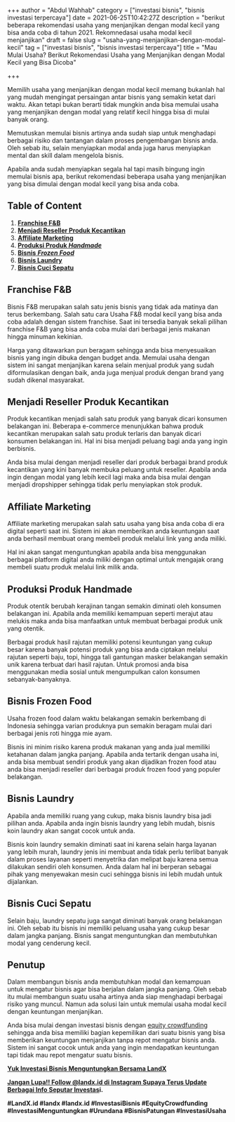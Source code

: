 +++
author = "Abdul Wahhab"
category = ["investasi bisnis", "bisnis investasi terpercaya"]
date = 2021-06-25T10:42:27Z
description = "berikut beberapa rekomendasi usaha yang menjanjikan dengan modal kecil yang bisa anda coba di tahun 2021. Rekomnedasai usaha modal kecil menjanjikan"
draft = false
slug = "usaha-yang-menjanjikan-dengan-modal-kecil"
tag = ["investasi bisnis", "bisnis investasi terpercaya"]
title = "Mau Mulai Usaha? Berikut Rekomendasi Usaha yang Menjanjikan dengan Modal Kecil yang Bisa Dicoba"

+++


Memilih usaha yang menjanjikan dengan modal kecil memang bukanlah hal yang mudah mengingat persaingan antar bisnis yang semakin ketat dari waktu. Akan tetapi bukan berarti tidak mungkin anda bisa memulai usaha yang menjanjikan dengan modal yang relatif kecil hingga bisa di mulai banyak orang.

Memutuskan memulai bisnis artinya anda sudah siap untuk menghadapi berbagai risiko dan tantangan dalam proses pengembangan bisnis anda. Oleh sebab itu, selain menyiapkan modal anda juga harus menyiapkan mental dan skill dalam mengelola bisnis.

Apabila anda sudah menyiapkan segala hal tapi masih bingung ingin memulai bisnis apa, berikut rekomendasi beberapa usaha yang menjanjikan yang bisa dimulai dengan modal kecil yang bisa anda coba.

## Table of Content

1. **[Franchise F&B](#franchise-f-b)**
2. ******[Menjadi Reseller Produk Kecantikan](#menjadi-reseller-produk-kecantikan)******
3. **[Affiliate Marketing](#affiliate-marketing)**
4. ****[**Produksi Produk** _**Handmade**_](#produksi-produk-handmade)****
5. [**Bisnis** _**Frozen Food**_](#bisnis-frozen-food)
6. ******[Bisnis Laundry](#bisnis-laundry)******
7. ******[Bisnis Cuci Sepatu](#bisnis-cuci-sepatu)******

## Franchise F&B

Bisnis F&B merupakan salah satu jenis bisnis yang tidak ada matinya dan terus berkembang. Salah satu cara Usaha F&B modal kecil yang bisa anda coba adalah dengan sistem franchise. Saat ini tersedia banyak sekali pilihan franchise F&B yang bisa anda coba mulai dari berbagai jenis makanan hingga minuman kekinian.

Harga yang ditawarkan pun beragam sehingga anda bisa menyesuaikan bisnis yang ingin dibuka dengan budget anda. Memulai usaha dengan sistem ini sangat menjanjikan karena selain menjual produk yang sudah diformulasikan dengan baik, anda juga menjual produk dengan brand yang sudah dikenal masyarakat.

## Menjadi Reseller Produk Kecantikan

Produk kecantikan menjadi salah satu produk yang banyak dicari konsumen belakangan ini. Beberapa e-commerce menunjukkan bahwa produk kecantikan merupakan salah satu produk terlaris dan banyak dicari konsumen belakangan ini. Hal ini bisa menjadi peluang bagi anda yang ingin berbisnis.

Anda bisa mulai dengan menjadi reseller dari produk berbagai brand produk kecantikan yang kini banyak membuka peluang untuk reseller. Apabila anda ingin dengan modal yang lebih kecil lagi maka anda bisa mulai dengan menjadi dropshipper sehingga tidak perlu menyiapkan stok produk.

## Affiliate Marketing

Affiliate marketing merupakan salah satu usaha yang bisa anda coba di era digital seperti saat ini. Sistem ini akan memberikan anda keuntungan saat anda berhasil membuat orang membeli produk melalui link yang anda miliki.

Hal ini akan sangat menguntungkan apabila anda bisa menggunakan berbagai platform digital anda miliki dengan optimal untuk mengajak orang membeli suatu produk melalui link milik anda.

## Produksi Produk Handmade

Produk otentik berubah kerajinan tangan semakin diminati oleh konsumen belakangan ini. Apabila anda memiliki kemampuan seperti merajut atau melukis maka anda bisa manfaatkan untuk membuat berbagai produk unik yang otentik.

Berbagai produk hasil rajutan memiliki potensi keuntungan yang cukup besar karena banyak potensi produk yang bisa anda ciptakan melalui rajutan seperti baju, topi, hingga tali gantungan masker belakangan semakin unik karena terbuat dari hasil rajutan. Untuk promosi anda bisa menggunakan media sosial untuk mengumpulkan calon konsumen sebanyak-banyaknya.

## Bisnis Frozen Food 

Usaha frozen food dalam waktu belakangan semakin berkembang di Indonesia sehingga varian produknya pun semakin beragam mulai dari berbagai jenis roti hingga mie ayam.

Bisnis ini minim risiko karena produk makanan yang anda jual memiliki ketahanan dalam jangka panjang. Apabila anda tertarik dengan usaha ini, anda bisa membuat sendiri produk yang akan dijadikan frozen food atau anda bisa menjadi reseller dari berbagai produk frozen food yang populer belakangan.

## Bisnis Laundry

Apabila anda memiliki ruang yang cukup, maka bisnis laundry bisa jadi pilihan anda. Apabila anda ingin bisnis laundry yang lebih mudah, bisnis koin laundry akan sangat cocok untuk anda.

Bisnis koin laundry semakin diminati saat ini karena selain harga layanan yang lebih murah, laundry jenis ini membuat anda tidak perlu terlibat banyak dalam proses layanan seperti menyetrika dan melipat baju karena semua dilakukan sendiri oleh konsumen. Anda dalam hal ini berperan sebagai pihak yang menyewakan mesin cuci sehingga bisnis ini lebih mudah untuk dijalankan.

## Bisnis Cuci Sepatu

Selain baju, laundry sepatu juga sangat diminati banyak orang belakangan ini. Oleh sebab itu bisnis ini memiliki peluang usaha yang cukup besar dalam jangka panjang. Bisnis sangat menguntungkan dan membutuhkan modal yang cenderung kecil.

## Penutup

Dalam membangun bisnis anda membutuhkan modal dan kemampuan untuk mengatur bisnis agar bisa berjalan dalam jangka panjang. Oleh sebab itu mulai membangun suatu usaha artinya  anda siap menghadapi berbagai risiko yang muncul. Namun ada solusi lain untuk memulai usaha modal kecil dengan keuntungan menjanjikan.

Anda bisa mulai dengan investasi bisnis dengan [equity crowdfunding](https://landx.id/) sehingga anda bisa memiliki bagian kepemilikan dari suatu bisnis yang bisa memberikan  keuntungan menjanjikan tanpa repot mengatur bisnis anda. Sistem ini sangat cocok untuk anda yang ingin mendapatkan keuntungan tapi tidak mau repot mengatur suatu bisnis.

**[Yuk Investasi Bisnis Menguntungkan Bersama LandX](https://landx.id/)**

**[Jangan Lupa!! Follow @landx.id di Instagram Supaya Terus Update Berbagai Info Seputar Investas](https://instagram.com/landx.id?utm_medium=copy_link)i.**

**#LandX.id    #landx         #landx.id    #InvestasiBisnis    #EquityCrowdfunding    #InvestasiMenguntungkan    #Urundana    #BisnisPatungan    #InvestasiUsaha**

